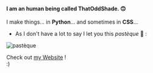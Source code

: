 #### I am an human being called **ThatOddShade**. 🙃
I make things... in __Python__... and sometimes in __CSS__...


* As I don't have a lot to say I let you this *pastèque* 🍉 :

![pastèque](https://user-images.githubusercontent.com/115649477/199962665-2fafd092-32f2-44e9-9f08-eef8db413079.png)

Check out [my Website](https://thatoddshade.github.io/ "MY AWESOME WEB SITE!!!!!!") !\
:)

<!---
Shad0w57/Shad0w57 is a ✨ special ✨ repository because its `README.md` (this file) appears on your GitHub profile.
You can click the Preview link to take a look at your changes.
--->
